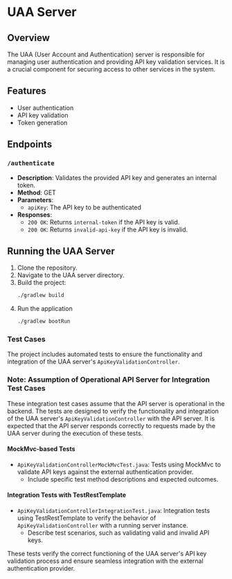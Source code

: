 # UAA Server

## Overview

The UAA (User Account and Authentication) server is responsible for managing user authentication and providing API key validation services. It is a crucial component for securing access to other services in the system.

## Features

- User authentication
- API key validation
- Token generation

## Endpoints

### `/authenticate`

- **Description**: Validates the provided API key and generates an internal token.
- **Method**: GET
- **Parameters**:
    - `apiKey`: The API key to be authenticated
- **Responses**:
    - `200 OK`: Returns `internal-token` if the API key is valid.
    - `200 OK`: Returns `invalid-api-key` if the API key is invalid.

## Running the UAA Server

1. Clone the repository.
2. Navigate to the UAA server directory.
3. Build the project:
   ```bash
   ./gradlew build
4. Run the application
   ```bash
   ./gradlew bootRun
### Test Cases

The project includes automated tests to ensure the functionality and integration of the UAA server's `ApiKeyValidationController`.

### Note: Assumption of Operational API Server for Integration Test Cases

These integration test cases assume that the API server is operational in the backend. The tests are designed to verify the functionality and integration of the UAA server's `ApiKeyValidationController` with the API server. It is expected that the API server responds correctly to requests made by the UAA server during the execution of these tests.


#### MockMvc-based Tests

- `ApiKeyValidationControllerMockMvcTest.java`: Tests using MockMvc to validate API keys against the external authentication provider.
    - Include specific test method descriptions and expected outcomes.

#### Integration Tests with TestRestTemplate

- `ApiKeyValidationControllerIntegrationTest.java`: Integration tests using TestRestTemplate to verify the behavior of `ApiKeyValidationController` with a running server instance.
    - Describe test scenarios, such as validating valid and invalid API keys.

These tests verify the correct functioning of the UAA server's API key validation process and ensure seamless integration with the external authentication provider.

